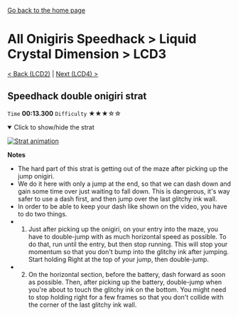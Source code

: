 [Go back to the home page](https://github.com/Doublevil/scbspeedrun)

# All Onigiris Speedhack > Liquid Crystal Dimension > LCD3

[< Back (LCD2)](https://github.com/Doublevil/scbspeedrun/blob/main/levels/arb_sh/LCD/LCD2.md) | [Next (LCD4) >](https://github.com/Doublevil/scbspeedrun/blob/main/levels/arb_sh/LCD/LCD4.md)

## Speedhack double onigiri strat

`Time` **00:13.300** `Difficulty` ★★★☆☆
<details open>
  <summary>Click to show/hide the strat</summary>

  [![Strat animation](https://github.com/Doublevil/scbspeedrun/blob/main/media/levels/LCD/LCD3_S_DoubleOnigiri.webp)](https://github.com/Doublevil/scbspeedrun/blob/main/media/levels/LCD/LCD3_S_DoubleOnigiri.mp4?raw=true)

  **Notes**
  - The hard part of this strat is getting out of the maze after picking up the jump onigiri.
  - We do it here with only a jump at the end, so that we can dash down and gain some time over just waiting to fall down. This is dangerous, it's way safer to use a dash first, and then jump over the last glitchy ink wall.
  - In order to be able to keep your dash like shown on the video, you have to do two things.
  - 1. Just after picking up the onigiri, on your entry into the maze, you have to double-jump with as much horizontal speed as possible. To do that, run until the entry, but then stop running. This will stop your momentum so that you don't bump into the glitchy ink after jumping. Start holding Right at the top of your jump, then double-jump.
  - 2. On the horizontal section, before the battery, dash forward as soon as possible. Then, after picking up the battery, double-jump when you're about to touch the glitchy ink on the bottom. You might need to stop holding right for a few frames so that you don't collide with the corner of the last glitchy ink wall.
</details>
